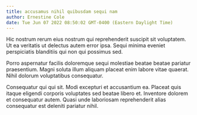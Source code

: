 ```yaml
---
title: accusamus nihil quibusdam sequi nam
author: Ernestine Cole
date: Tue Jun 07 2022 08:50:02 GMT-0400 (Eastern Daylight Time)
---
```

Hic nostrum rerum eius nostrum qui reprehenderit suscipit sit voluptatem. Ut ea veritatis ut delectus autem error ipsa. Sequi minima eveniet perspiciatis blanditiis qui non qui possimus sed.

 Porro aspernatur facilis doloremque sequi molestiae beatae beatae pariatur praesentium. Magni soluta illum aliquam placeat enim labore vitae quaerat. Nihil dolorum voluptatibus consequatur.

 Consequatur qui qui sit. Modi excepturi et accusantium ea. Placeat quis itaque eligendi corporis voluptates sed beatae libero et. Inventore dolorem et consequatur autem. Quasi unde laboriosam reprehenderit alias consequatur est deleniti pariatur nihil.